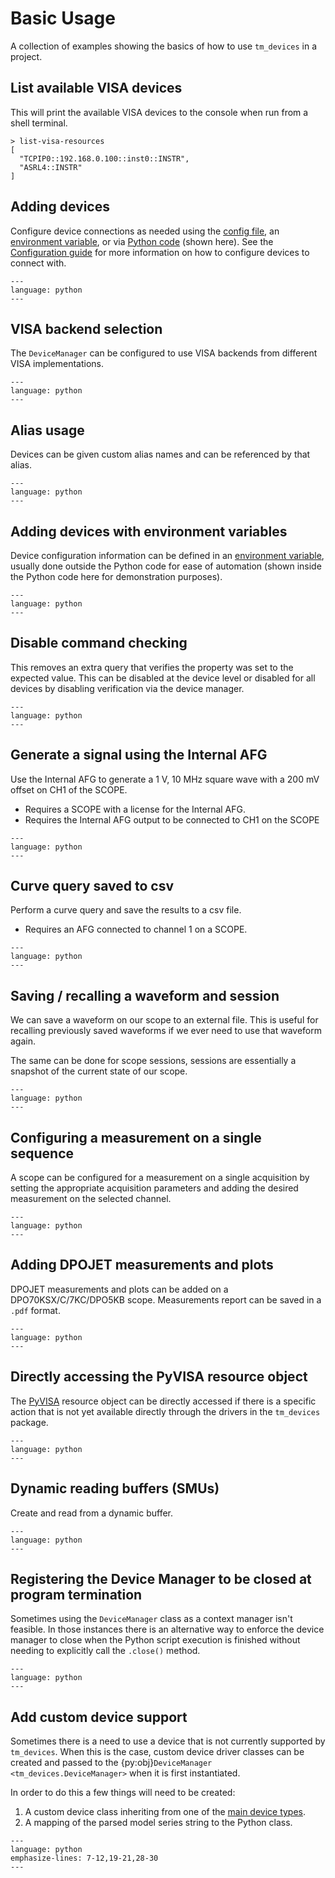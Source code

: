 # Basic Usage

A collection of examples showing the basics of how to use `tm_devices` in a
project.

## List available VISA devices

This will print the available VISA devices to the console when run from a shell terminal.

```console
> list-visa-resources
[
  "TCPIP0::192.168.0.100::inst0::INSTR",
  "ASRL4::INSTR"
]
```

## Adding devices

Configure device connections as needed using the
[config file](configuration.md#config-file), an
[environment variable](configuration.md#environment-variable), or
via [Python code](configuration.md#python-code) (shown here). See the
[Configuration guide](configuration.md) for more information on how to
configure devices to connect with.

```{literalinclude} ../examples/miscellaneous/adding_devices.py
---
language: python
---
```

## VISA backend selection

The `DeviceManager` can be configured to use VISA backends from different VISA implementations.

```{literalinclude} ../examples/miscellaneous/visa_connection_selectivity.py
---
language: python
---
```

## Alias usage

Devices can be given custom alias names and can be referenced by that alias.

```{literalinclude} ../examples/miscellaneous/alias_usage.py
---
language: python
---
```

## Adding devices with environment variables

Device configuration information can be defined in an
[environment variable](configuration.md#environment-variable), usually done
outside the Python code for ease of automation
(shown inside the Python code here for demonstration purposes).

```{literalinclude} ../examples/miscellaneous/adding_devices_with_env_var.py
---
language: python
---
```

## Disable command checking

This removes an extra query that verifies the property was set to the expected
value. This can be disabled at the device level or disabled for all devices by
disabling verification via the device manager.

```{literalinclude} ../examples/miscellaneous/disable_command_verification.py
---
language: python
---
```

## Generate a signal using the Internal AFG

Use the Internal AFG to generate a 1 V, 10 MHz square wave with a 200 mV offset
on CH1 of the SCOPE.

- Requires a SCOPE with a license for the Internal AFG.
- Requires the Internal AFG output to be connected to CH1 on the SCOPE

```{literalinclude} ../examples/scopes/tekscope/generate_internal_afg_signal.py
---
language: python
---
```

## Curve query saved to csv

Perform a curve query and save the results to a csv file.

- Requires an AFG connected to channel 1 on a SCOPE.

```{literalinclude} ../examples/scopes/tekscope/basic_curve_query.py
---
language: python
---
```

## Saving / recalling a waveform and session

We can save a waveform on our scope to an external file. This is useful for
recalling previously saved waveforms if we ever need to use that waveform again.

The same can be done for scope sessions, sessions are essentially a snapshot of
the current state of our scope.

```{literalinclude} ../examples/scopes/tekscope/basic_save_recall.py
---
language: python
---
```

## Configuring a measurement on a single sequence

A scope can be configured for a measurement on a single acquisition by setting the appropriate acquisition parameters
and adding the desired measurement on the selected channel.

```{literalinclude} ../examples/scopes/tekscope/get_acquisition_data.py
---
language: python
---
```

## Adding DPOJET measurements and plots

DPOJET measurements and plots can be added on a DPO70KSX/C/7KC/DPO5KB scope.
Measurements report can be saved in a `.pdf` format.

```{literalinclude} ../examples/scopes/tekscope_70k/dpojet/adding_dpojet_measurements.py
---
language: python
---
```

## Directly accessing the PyVISA resource object

The [PyVISA](https://pyvisa.readthedocs.io/en/latest/) resource object can be directly
accessed if there is a specific action that is not yet available directly through
the drivers in the `tm_devices` package.

```{literalinclude} ../examples/miscellaneous/pyvisa_resource_access.py
---
language: python
---
```

## Dynamic reading buffers (SMUs)

Create and read from a dynamic buffer.

```{literalinclude} ../examples/source_measure_units/2600/reading_dynamic_buffers.py
---
language: python
---
```

## Registering the Device Manager to be closed at program termination

Sometimes using the `DeviceManager` class as a context manager isn't feasible.
In those instances there is an alternative way to enforce the device manager to
close when the Python script execution is finished without needing to explicitly
call the `.close()` method.

```{literalinclude} ../examples/miscellaneous/register_dm_atexit.py
---
language: python
---
```

## Add custom device support

Sometimes there is a need to use a device that is not currently supported by
`tm_devices`. When this is the case, custom device driver classes can be created
and passed to the {py:obj}`DeviceManager <tm_devices.DeviceManager>` when it is
first instantiated.

In order to do this a few things will need to be created:

1. A custom device class inheriting from one of the
   [main device types](advanced/architecture.md#main-device-types).
2. A mapping of the parsed model series string to the Python class.

```{literalinclude} ../examples/miscellaneous/custom_device_driver_support.py
---
language: python
emphasize-lines: 7-12,19-21,28-30
---
```
